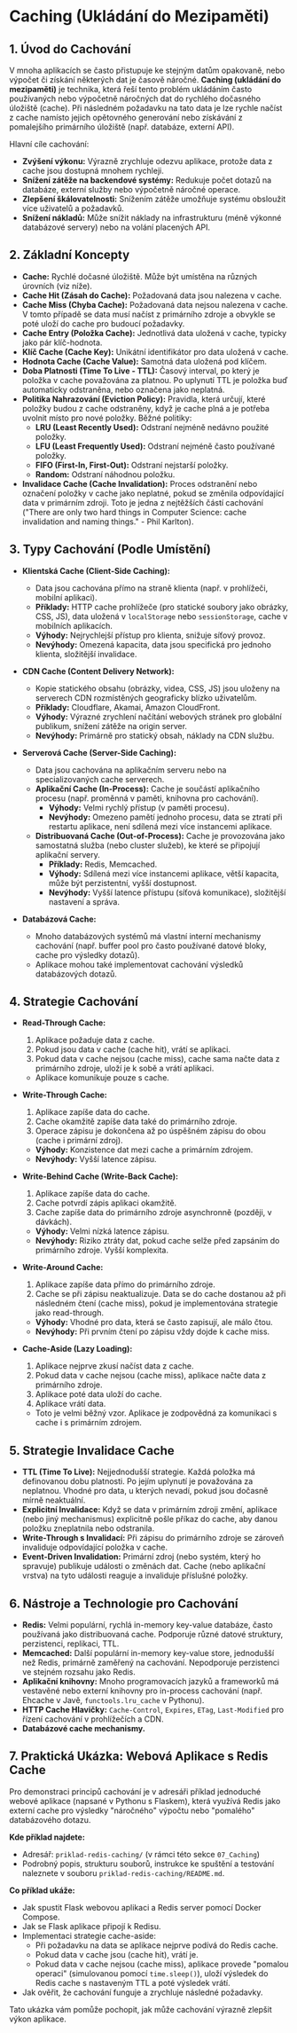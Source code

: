 # Caching (Ukládání do Mezipaměti)

## 1. Úvod do Cachování

V mnoha aplikacích se často přistupuje ke stejným datům opakovaně, nebo výpočet či získání některých dat je časově náročné. **Caching (ukládání do mezipaměti)** je technika, která řeší tento problém ukládáním často používaných nebo výpočetně náročných dat do rychlého dočasného úložiště (cache). Při následném požadavku na tato data je lze rychle načíst z cache namísto jejich opětovného generování nebo získávání z pomalejšího primárního úložiště (např. databáze, externí API).

Hlavní cíle cachování:
* **Zvýšení výkonu:** Výrazně zrychluje odezvu aplikace, protože data z cache jsou dostupná mnohem rychleji.
* **Snížení zátěže na backendové systémy:** Redukuje počet dotazů na databáze, externí služby nebo výpočetně náročné operace.
* **Zlepšení škálovatelnosti:** Snížením zátěže umožňuje systému obsloužit více uživatelů a požadavků.
* **Snížení nákladů:** Může snížit náklady na infrastrukturu (méně výkonné databázové servery) nebo na volání placených API.

## 2. Základní Koncepty

* **Cache:** Rychlé dočasné úložiště. Může být umístěna na různých úrovních (viz níže).
* **Cache Hit (Zásah do Cache):** Požadovaná data jsou nalezena v cache.
* **Cache Miss (Chyba Cache):** Požadovaná data nejsou nalezena v cache. V tomto případě se data musí načíst z primárního zdroje a obvykle se poté uloží do cache pro budoucí požadavky.
* **Cache Entry (Položka Cache):** Jednotlivá data uložená v cache, typicky jako pár klíč-hodnota.
* **Klíč Cache (Cache Key):** Unikátní identifikátor pro data uložená v cache.
* **Hodnota Cache (Cache Value):** Samotná data uložená pod klíčem.
* **Doba Platnosti (Time To Live - TTL):** Časový interval, po který je položka v cache považována za platnou. Po uplynutí TTL je položka buď automaticky odstraněna, nebo označena jako neplatná.
* **Politika Nahrazování (Eviction Policy):** Pravidla, která určují, které položky budou z cache odstraněny, když je cache plná a je potřeba uvolnit místo pro nové položky. Běžné politiky:
    * **LRU (Least Recently Used):** Odstraní nejméně nedávno použité položky.
    * **LFU (Least Frequently Used):** Odstraní nejméně často používané položky.
    * **FIFO (First-In, First-Out):** Odstraní nejstarší položky.
    * **Random:** Odstraní náhodnou položku.
* **Invalidace Cache (Cache Invalidation):** Proces odstranění nebo označení položky v cache jako neplatné, pokud se změnila odpovídající data v primárním zdroji. Toto je jedna z nejtěžších částí cachování ("There are only two hard things in Computer Science: cache invalidation and naming things." - Phil Karlton).

## 3. Typy Cachování (Podle Umístění)

* **Klientská Cache (Client-Side Caching):**
    * Data jsou cachována přímo na straně klienta (např. v prohlížeči, mobilní aplikaci).
    * **Příklady:** HTTP cache prohlížeče (pro statické soubory jako obrázky, CSS, JS), data uložená v `localStorage` nebo `sessionStorage`, cache v mobilních aplikacích.
    * **Výhody:** Nejrychlejší přístup pro klienta, snižuje síťový provoz.
    * **Nevýhody:** Omezená kapacita, data jsou specifická pro jednoho klienta, složitější invalidace.

* **CDN Cache (Content Delivery Network):**
    * Kopie statického obsahu (obrázky, videa, CSS, JS) jsou uloženy na serverech CDN rozmístěných geograficky blízko uživatelům.
    * **Příklady:** Cloudflare, Akamai, Amazon CloudFront.
    * **Výhody:** Výrazné zrychlení načítání webových stránek pro globální publikum, snížení zátěže na origin server.
    * **Nevýhody:** Primárně pro statický obsah, náklady na CDN službu.

* **Serverová Cache (Server-Side Caching):**
    * Data jsou cachována na aplikačním serveru nebo na specializovaných cache serverech.
    * **Aplikační Cache (In-Process):** Cache je součástí aplikačního procesu (např. proměnná v paměti, knihovna pro cachování).
        * **Výhody:** Velmi rychlý přístup (v paměti procesu).
        * **Nevýhody:** Omezeno pamětí jednoho procesu, data se ztratí při restartu aplikace, není sdílená mezi více instancemi aplikace.
    * **Distribuovaná Cache (Out-of-Process):** Cache je provozována jako samostatná služba (nebo cluster služeb), ke které se připojují aplikační servery.
        * **Příklady:** Redis, Memcached.
        * **Výhody:** Sdílená mezi více instancemi aplikace, větší kapacita, může být perzistentní, vyšší dostupnost.
        * **Nevýhody:** Vyšší latence přístupu (síťová komunikace), složitější nastavení a správa.

* **Databázová Cache:**
    * Mnoho databázových systémů má vlastní interní mechanismy cachování (např. buffer pool pro často používané datové bloky, cache pro výsledky dotazů).
    * Aplikace mohou také implementovat cachování výsledků databázových dotazů.

## 4. Strategie Cachování

* **Read-Through Cache:**
    1. Aplikace požaduje data z cache.
    2. Pokud jsou data v cache (cache hit), vrátí se aplikaci.
    3. Pokud data v cache nejsou (cache miss), cache sama načte data z primárního zdroje, uloží je k sobě a vrátí aplikaci.
    * Aplikace komunikuje pouze s cache.

* **Write-Through Cache:**
    1. Aplikace zapíše data do cache.
    2. Cache okamžitě zapíše data také do primárního zdroje.
    3. Operace zápisu je dokončena až po úspěšném zápisu do obou (cache i primární zdroj).
    * **Výhody:** Konzistence dat mezi cache a primárním zdrojem.
    * **Nevýhody:** Vyšší latence zápisu.

* **Write-Behind Cache (Write-Back Cache):**
    1. Aplikace zapíše data do cache.
    2. Cache potvrdí zápis aplikaci okamžitě.
    3. Cache zapíše data do primárního zdroje asynchronně (později, v dávkách).
    * **Výhody:** Velmi nízká latence zápisu.
    * **Nevýhody:** Riziko ztráty dat, pokud cache selže před zapsáním do primárního zdroje. Vyšší komplexita.

* **Write-Around Cache:**
    1. Aplikace zapíše data přímo do primárního zdroje.
    2. Cache se při zápisu neaktualizuje. Data se do cache dostanou až při následném čtení (cache miss), pokud je implementována strategie jako read-through.
    * **Výhody:** Vhodné pro data, která se často zapisují, ale málo čtou.
    * **Nevýhody:** Při prvním čtení po zápisu vždy dojde k cache miss.

* **Cache-Aside (Lazy Loading):**
    1. Aplikace nejprve zkusí načíst data z cache.
    2. Pokud data v cache nejsou (cache miss), aplikace načte data z primárního zdroje.
    3. Aplikace poté data uloží do cache.
    4. Aplikace vrátí data.
    * Toto je velmi běžný vzor. Aplikace je zodpovědná za komunikaci s cache i s primárním zdrojem.

## 5. Strategie Invalidace Cache

* **TTL (Time To Live):** Nejjednodušší strategie. Každá položka má definovanou dobu platnosti. Po jejím uplynutí je považována za neplatnou. Vhodné pro data, u kterých nevadí, pokud jsou dočasně mírně neaktuální.
* **Explicitní Invalidace:** Když se data v primárním zdroji změní, aplikace (nebo jiný mechanismus) explicitně pošle příkaz do cache, aby danou položku zneplatnila nebo odstranila.
* **Write-Through s Invalidací:** Při zápisu do primárního zdroje se zároveň invaliduje odpovídající položka v cache.
* **Event-Driven Invalidation:** Primární zdroj (nebo systém, který ho spravuje) publikuje události o změnách dat. Cache (nebo aplikační vrstva) na tyto události reaguje a invaliduje příslušné položky.

## 6. Nástroje a Technologie pro Cachování

* **Redis:** Velmi populární, rychlá in-memory key-value databáze, často používaná jako distribuovaná cache. Podporuje různé datové struktury, perzistenci, replikaci, TTL.
* **Memcached:** Další populární in-memory key-value store, jednodušší než Redis, primárně zaměřený na cachování. Nepodporuje perzistenci ve stejném rozsahu jako Redis.
* **Aplikační knihovny:** Mnoho programovacích jazyků a frameworků má vestavěné nebo externí knihovny pro in-process cachování (např. Ehcache v Javě, `functools.lru_cache` v Pythonu).
* **HTTP Cache Hlavičky:** `Cache-Control`, `Expires`, `ETag`, `Last-Modified` pro řízení cachování v prohlížečích a CDN.
* **Databázové cache mechanismy.**

## 7. Praktická Ukázka: Webová Aplikace s Redis Cache

Pro demonstraci principů cachování je v adresáři příklad jednoduché webové aplikace (napsané v Pythonu s Flaskem), která využívá Redis jako externí cache pro výsledky "náročného" výpočtu nebo "pomalého" databázového dotazu.

**Kde příklad najdete:**

* Adresář: `priklad-redis-caching/` (v rámci této sekce `07_Caching`)
* Podrobný popis, strukturu souborů, instrukce ke spuštění a testování naleznete v souboru `priklad-redis-caching/README.md`.

**Co příklad ukáže:**

* Jak spustit Flask webovou aplikaci a Redis server pomocí Docker Compose.
* Jak se Flask aplikace připojí k Redisu.
* Implementaci strategie cache-aside:
    * Při požadavku na data se aplikace nejprve podívá do Redis cache.
    * Pokud data v cache jsou (cache hit), vrátí je.
    * Pokud data v cache nejsou (cache miss), aplikace provede "pomalou operaci" (simulovanou pomocí `time.sleep()`), uloží výsledek do Redis cache s nastaveným TTL a poté výsledek vrátí.
* Jak ověřit, že cachování funguje a zrychluje následné požadavky.

Tato ukázka vám pomůže pochopit, jak může cachování výrazně zlepšit výkon aplikace.
